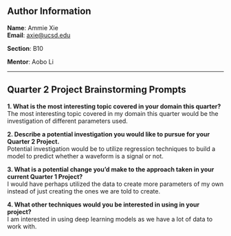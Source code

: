 ## Author Information
**Name**: Ammie Xie  
**Email**: axie@ucsd.edu  

**Section**: B10 

**Mentor**: Aobo Li

---

## Quarter 2 Project Brainstorming Prompts

**1. What is the most interesting topic covered in your domain this quarter?**  
The most interesting topic covered in my domain this quarter would be the investigation of different parameters used. 

**2. Describe a potential investigation you would like to pursue for your Quarter 2 Project.**  
Potential investigation would be to utilize regression techniques to build a model to predict whether a waveform is a signal or not.

**3. What is a potential change you’d make to the approach taken in your current Quarter 1 Project?**  
I would have perhaps utilized the data to create more parameters of my own instead of just creating the ones we are told to create.

**4. What other techniques would you be interested in using in your project?**  
I am interested in using deep learning models as we have a lot of data to work with.
